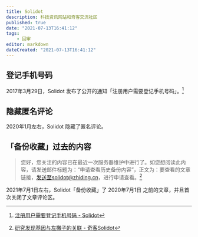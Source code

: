 ```yaml
---
title: Solidot
description: 科技资讯网站和奇客交流社区
published: true
date: "2021-07-13T16:41:12"
tags:
    - 回审
editor: markdown
dateCreated: "2021-07-13T16:41:12"
---
```


## 登记手机号码

2017年3月29日，Solidot 发布了公开的通知「注册用户需要登记手机号码」。[^11]

[^11]: [注册用户需要登记手机号码 - Solidot](https://web.archive.org/web/20170331221653/https://www.solidot.org/story?sid=51861)

## 隐藏匿名评论

2020年1月左右，Solidot 隐藏了匿名评论。

## 「备份收藏」过去的内容

> 您好，您关注的内容已在最近一次服务器维护中进行了。如您想阅读此内容，请发送邮件标题为：“申请查看历史备份内容”，正文为：要查看的文章链接，发送至solidot@zhiding.cn，进行申请查看。[^buac]

[^buac]: [研究发现基因与左撇子的关联 - 奇客Solidot](https://web.archive.org/web/20210713094259/https://www.solidot.org/story?sid=62072)

2021年7月1日左右，Solidot「备份收藏」了 2020年7月1日 之前的文章，并且首次关闭了文章评论区。
